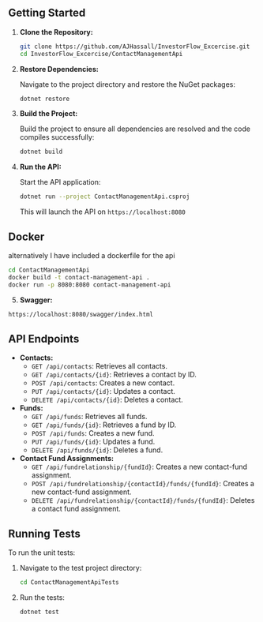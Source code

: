 
## Getting Started

1. **Clone the Repository:**

    ```bash
    git clone https://github.com/AJHassall/InvestorFlow_Excercise.git
    cd InvestorFlow_Excercise/ContactManagementApi
    ```

2. **Restore Dependencies:**

    Navigate to the project directory and restore the NuGet packages:

    ```bash
    dotnet restore
    ```

3. **Build the Project:**

    Build the project to ensure all dependencies are resolved and the code compiles successfully:

    ```bash
    dotnet build
    ```

4. **Run the API:**

    Start the API application:

    ```bash
    dotnet run --project ContactManagementApi.csproj
    ```

    This will launch the API on `https://localhost:8080`

## Docker

alternatively I have included a dockerfile for the api

```bash
cd ContactManagementApi
docker build -t contact-management-api .
docker run -p 8080:8080 contact-management-api
```

5.  **Swagger:**

```bash
https://localhost:8080/swagger/index.html
```

## API Endpoints

* **Contacts:**
  * `GET /api/contacts`: Retrieves all contacts.
  * `GET /api/contacts/{id}`: Retrieves a contact by ID.
  * `POST /api/contacts`: Creates a new contact.
  * `PUT /api/contacts/{id}`: Updates a contact.
  * `DELETE /api/contacts/{id}`: Deletes a contact.
* **Funds:**
  * `GET /api/funds`: Retrieves all funds.
  * `GET /api/funds/{id}`: Retrieves a fund by ID.
  * `POST /api/funds`: Creates a new fund.
  * `PUT /api/funds/{id}`: Updates a fund.
  * `DELETE /api/funds/{id}`: Deletes a fund.
* **Contact Fund Assignments:**
  * `GET /api/fundrelationship/{fundId}`: Creates a new contact-fund assignment.
  * `POST /api/fundrelationship/{contactId}/funds/{fundId}`: Creates a new contact-fund assignment.
  * `DELETE /api/fundrelationship/{contactId}/funds/{fundId}`: Deletes a contact fund assignment.

## Running Tests

To run the unit tests:

1. Navigate to the test project directory:

    ```bash
    cd ContactManagementApiTests
    ```

2. Run the tests:

    ```bash
    dotnet test
    ```
